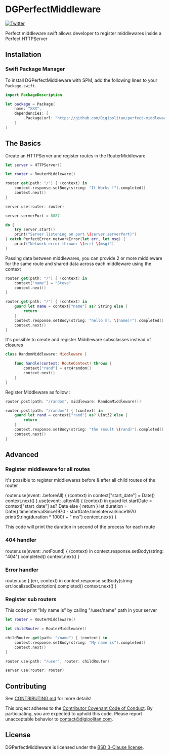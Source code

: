 DGPerfectMiddleware
=================================

[![Twitter](https://img.shields.io/badge/twitter-@Digipolitan-blue.svg?style=flat)](http://twitter.com/Digipolitan)

Perfect middleware swift allows developer to register middlewares inside a Perfect HTTPServer

## Installation

### Swift Package Manager

To install DGPerfectMiddleware with SPM, add the following lines to your `Package.swift`.

```swift
import PackageDescription

let package = Package(
    name: "XXX",
    dependencies: [
        .Package(url: "https://github.com/Digipolitan/perfect-middleware-swift.git", majorVersion: 1, minor: 0)
    ]
)
```

## The Basics

Create an HTTPServer and register routes in the RouterMiddleware

```swift
let server = HTTPServer()

let router = RouterMiddleware()

router.get(path: "/") { (context) in
    context.response.setBody(string: "It Works !").completed()
    context.next()
}

server.use(router: router)

server.serverPort = 8887

do {
    try server.start()
    print("Server listening on port \(server.serverPort)")
} catch PerfectError.networkError(let err, let msg) {
    print("Network error thrown: \(err) \(msg)")
}
```

Passing data between middlewares, you can provide 2 or more middleware for the same route and shared data across each middleware using the context

```swift
router.get(path: "/") { (context) in
    context["name"] = "Steve"
    context.next()
}

router.get(path: "/") { (context) in
    guard let name = context["name"] as? String else {
        return
    }
    context.response.setBody(string: "hello mr. \(name)!").completed()
    context.next()
}
```

It's possible to create and register Middleware subsclasses instead of closures

```swift
class RandomMiddleware: Middleware {

    func handle(context: RouteContext) throws {
        context["rand"] = arc4random()
        context.next()
    }
}
```

Register Middleware as follow :

```swift
router.post(path: "/random", middleware: RandomMiddleware())

router.post(path: "/random") { (context) in
    guard let rand = context["rand"] as? UInt32 else {
        return
    }
    context.response.setBody(string: "the result \(rand)").completed()
    context.next()
}
```

## Advanced

### Register middleware for all routes

it's possible to register middlewares before & after all child routes of the router

router.use(event: .beforeAll) { (context) in
    context["start_date"] = Date()
    context.next()
}.use(event: .afterAll) { (context) in
    guard let startDate = context["start_date"] as? Date else {
        return
    }
    let duration = Date().timeIntervalSince1970 - startDate.timeIntervalSince1970
    print(String(duration * 1000) + " ms")
    context.next()
}

This code will print the duration in second of the process for each route

### 404 handler

router.use(event: .notFound) { (context) in
    context.response.setBody(string: "404").completed()
    context.next()
}

### Error handler

router.use { (err, context) in
    context.response.setBody(string: err.localizedDescription).completed()
    context.next()
}

### Register sub routers

This code print "My name is" by calling "/user/name" path in your server

```swift
let router = RouterMiddleware()

let childRouter = RouterMiddleware()

childRouter.get(path: "/name") { (context) in
    context.response.setBody(string: "My name is").completed()
    context.next()
}

router.use(path: "/user", router: childRouter)

server.use(router: router)
```

## Contributing

See [CONTRIBUTING.md](CONTRIBUTING.md) for more details!

This project adheres to the [Contributor Covenant Code of Conduct](CODE_OF_CONDUCT.md).
By participating, you are expected to uphold this code. Please report
unacceptable behavior to [contact@digipolitan.com](mailto:contact@digipolitan.com).

## License

DGPerfectMiddleware is licensed under the [BSD 3-Clause license](LICENSE).
